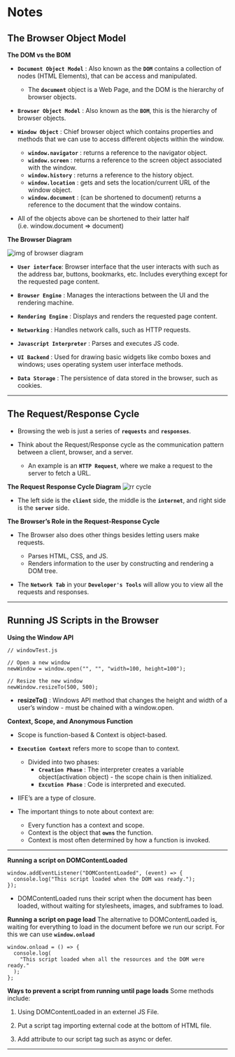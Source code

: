 **Notes**
=========

**The Browser Object Model**
----------------------------

**The DOM vs the BOM**

-   **`Document Object Model`** : Also known as the **`DOM`** contains a collection of nodes (HTML Elements), that can be access and manipulated.

    -   The **`document`** object is a Web Page, and the DOM is the hierarchy of browser objects.

-   **`Browser Object Model`** : Also known as the **`BOM`**, this is the hierarchy of browser objects.

-   **`Window Object`** : Chief browser object which contains properties and methods that we can use to access different objects within the window.

    -   **`window.navigator`** : returns a reference to the navigator object.
    -   **`window.screen`** : returns a reference to the screen object associated with the window.
    -   **`window.history`** : returns a reference to the history object.
    -   **`window.location`** : gets and sets the location/current URL of the window object.
    -   **`window.document`** : (can be shortened to document) returns a reference to the document that the window contains.

-   All of the objects above can be shortened to their latter half (i.e. window.document =&gt; document)

**The Browser Diagram**

![img of browser diagram](https://appacademy-open-assets.s3-us-west-1.amazonaws.com/Module-DOM-API/browser-basics/assets/browser.png)

-   **`User interface`**: Browser interface that the user interacts with such as the address bar, buttons, bookmarks, etc. Includes everything except for the requested page content.

-   **`Browser Engine`** : Manages the interactions between the UI and the rendering machine.

-   **`Rendering Engine`** : Displays and renders the requested page content.

-   **`Networking`** : Handles network calls, such as HTTP requests.

-   **`Javascript Interpreter`** : Parses and executes JS code.

-   **`UI Backend`** : Used for drawing basic widgets like combo boxes and windows; uses operating system user interface methods.

-   **`Data Storage`** : The persistence of data stored in the browser, such as cookies.

------------------------------------------------------------------------

**The Request/Response Cycle**
------------------------------

-   Browsing the web is just a series of **`requests`** and **`responses`**.

-   Think about the Request/Response cycle as the communication pattern between a client, browser, and a server.
    -   An example is an **`HTTP Request`**, where we make a request to the server to fetch a URL.

**The Request Response Cycle Diagram** ![rr cycle](https://appacademy-open-assets.s3-us-west-1.amazonaws.com/Module-DOM-API/browser-basics/assets/request-response-cycle.png)

-   The left side is the **`client`** side, the middle is the **`internet`**, and right side is the **`server`** side.

**The Browser’s Role in the Request-Response Cycle**

-   The Browser also does other things besides letting users make requests.

    -   Parses HTML, CSS, and JS.
    -   Renders information to the user by constructing and rendering a DOM tree.

-   The **`Network Tab`** in your **`Developer's Tools`** will allow you to view all the requests and responses.

------------------------------------------------------------------------

**Running JS Scripts in the Browser**
-------------------------------------

**Using the Window API**

    // windowTest.js

    // Open a new window
    newWindow = window.open("", "", "width=100, height=100");

    // Resize the new window
    newWindow.resizeTo(500, 500);

-   **resizeTo()** : Windows API method that changes the height and width of a user’s window - must be chained with a window.open.

**Context, Scope, and Anonymous Function**

-   Scope is function-based & Context is object-based.
-   **`Execution Context`** refers more to scope than to context.
    -   Divided into two phases:
        -   **`Creation Phase`** : The interpreter creates a variable object(activation object) - the scope chain is then initialized.
        -   **`Excution Phase`** : Code is interpreted and executed.
-   IIFE’s are a type of closure.

-   The important things to note about context are:

    -   Every function has a context and scope.
    -   Context is the object that **`owns`** the function.
    -   Context is most often determined by how a function is invoked.

------------------------------------------------------------------------

**Running a script on DOMContentLoaded**

    window.addEventListener("DOMContentLoaded", (event) => {
      console.log("This script loaded when the DOM was ready.");
    });

-   DOMContentLoaded runs their script when the document has been loaded, without waiting for stylesheets, images, and subframes to load.

**Running a script on page load** The alternative to DOMContentLoaded is, waiting for everything to load in the document before we run our script. For this we can use **`window.onload`**

    window.onload = () => {
      console.log(
        "This script loaded when all the resources and the DOM were ready."
      );
    };

**Ways to prevent a script from running until page loads** Some methods include:

1.  Using DOMContentLoaded in an externel JS File.
2.  Put a script tag importing external code at the bottom of HTML file.
3.  Add attribute to our script tag such as async or defer.

      <script async src="scriptA.js"></script>

      <script defer src="scriptB.js"></script>

      <script async defer src="scriptC.js"></script>

------------------------------------------------------------------------
